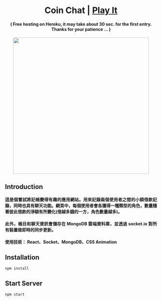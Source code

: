 <h1 align="center">
Coin Chat | <a href="http://coin-chat-demo.herokuapp.com/" target="_blank">Play It<a/>
</h1>

<h4 align="center">
( Free hosting on Heroku, it may take about 30 sec. for the first entry. Thanks for your patience ... )
<h4/>

<p align="center">
    <img src="./src/assets/coin-chat.gif" width="450px"/>
</p>

## Introduction

<h4 align="justify">
這是個嘗試將記帳變得有趣的應用網站。用來記錄兩個使用者之間的小額借款記錄，同時也具有聊天功能。網頁中，每個使用者會各獲得一種類型的角色，數量隨著彼此借款的淨額有所變化(借越多錢的一方，角色數量越多)。
<h4/>

<h4 align="justify">
此外，帳目和聊天資訊會儲存在 MongoDB 雲端資料庫，並透過 socket.io 對所有裝置做即時的同步更新。 
<h4/>

<h4>
使用技術： React、Socket、MongoDB、CSS Animation
<h4/>

## Installation

```
npm install
```

## Start Server

```
npm start
```
